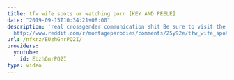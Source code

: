 ```yaml
---
title: tfw wife spots ur watching porn [KEY AND PEELE]
date: "2019-09-15T10:34:21+08:00"
description: 'real crossgender communication shit Be sure to visit the reddit thread:
  http://www.reddit.com/r/montageparodies/comments/25y92e/tfw_wife_spots_ur_watching_porn_key_and_peele/'
url: /nfkrz/EUzhGnrPQ2I/
providers:
  youtube:
    id: EUzhGnrPQ2I
type: video
---
```

